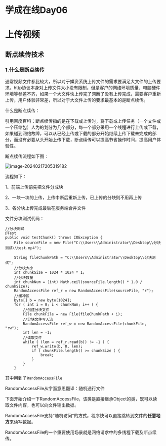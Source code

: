 # 学成在线Day06



# 上传视频

## 断点续传技术

### 1.什么是断点续传

通常视频文件都比较大，所以对于媒资系统上传文件的需求要满足大文件的上传要求。http协议本身对上传文件大小没有限制，但是客户的网络环境质量、电脑硬件环境等参差不齐，如果一个大文件快上传完了网断了没有上传完成，需要客户重新上传，用户体验非常差，所以对于大文件上传的要求最基本的是断点续传。

什么是断点续传：

​    引用百度百科：断点续传指的是在下载或上传时，将下载或上传任务（一个文件或一个压缩包）人为的划分为几个部分，每一个部分采用一个线程进行上传或下载，如果碰到网络故障，可以从已经上传或下载的部分开始继续上传下载未完成的部分，而没有必要从头开始上传下载，断点续传可以提高节省操作时间，提高用户体验性。

断点续传流程如下图：

![image-20240217205319182](C:\Users\Wwhds\AppData\Roaming\Typora\typora-user-images\image-20240217205319182.png)

流程如下：

1、前端上传前先把文件分成块

2、一块一块的上传，上传中断后重新上传，已上传的分块则不用再上传

3、各分块上传完成最后在服务端合并文件

文件分块测试代码：

```
//分块测试
@Test
public void testChunk() throws IOException {
    File sourceFile = new File("C:\\Users\\Administrator\\Desktop\\分块测试\\test.mp4");

    String fileChunkPath = "C:\\Users\\Administrator\\Desktop\\分块测试";
    //分块大小
    int chunkSize = 1024 * 1024 * 1;
    //分块数量
    int chunkNum = (int) Math.ceil(sourceFile.length() * 1.0 / chunkSize);
    RandomAccessFile ref_r = new RandomAccessFile(sourceFile, "r");
    //缓冲区
    byte[] b = new byte[1024];
    for ( int i = 0; i < chunkNum; i++ ) {
        //创建分块文件
        File chunkFile = new File(fileChunkPath + i);
        //分块文件写入流
        RandomAccessFile ref_w = new RandomAccessFile(chunkFile, "rw");
        int len = -1;
        //读取文件
        while ( (len = ref_r.read(b)) != -1 ) {
            ref_w.write(b, 0, len);
            if ( chunkFile.length() >= chunkSize ) {
                break;
            }
        }
    }
```

其中用到了`RandomAccessFile`

RandomAccessFile从字面意思翻译：随机通行文件

下面开始介绍一下RandomAccessFile，该类是直接继承Object的类，既可以读取文件内容，也可以向文件输出数据。

RandomAccessFile支持“随机访问”的方式，程序快可以直接跳转到文件的**任意地方**来读写数据。

RandomAccessFile的一个重要使用场景就是网络请求中的多线程下载及断点续传。